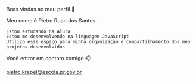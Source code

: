 Boas vindas ao meu perfil 💙

Meu nome é Pietro Ruan dos Santos

    Estou estudando na Alura
    Estou me desenvolvendo na linguagem JavaScript
    Utilizo esse espaço para minha organização e compartilhamento dos meu projetos desenvolvidos

Você entrar em contato comigo 📫

pietro.krepel@escola.pr.gov.br
